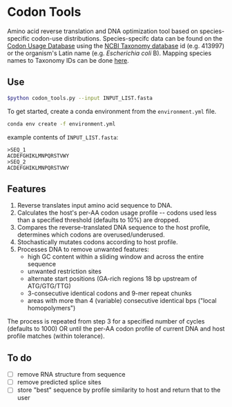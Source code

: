 # Codon Tools
Amino acid reverse translation and DNA optimization tool based on species-specific codon-use distributions.
Species-specifc data can be found on the [Codon Usage Database](http://www.kazusa.or.jp) using the [NCBI Taxonomy database](http://www.ncbi.nlm.nih.gov/taxonomy) id (e.g. 413997) or the organism's Latin name (e.g. _Escherichia coli_ B). Mapping species names to Taxonomy IDs can be done [here](https://www.ncbi.nlm.nih.gov/Taxonomy/TaxIdentifier/tax_identifier.cgi).

## Use

```sh
$python codon_tools.py --input INPUT_LIST.fasta
```

To get started, create a conda environment from the `environment.yml` file.

```sh
conda env create -f environment.yml
```

example contents of `INPUT_LIST.fasta`:

```
>SEQ_1
ACDEFGHIKLMNPQRSTVWY
>SEQ_2
ACDEFGHIKLMNPQRSTVWY
```

## Features
1. Reverse translates input amino acid sequence to DNA.
2. Calculates the host's per-AA codon usage profile -- codons used less than a specified threshold (defaults to 10%) are dropped.
3. Compares the reverse-translated DNA sequence to the host profile, determines which codons are overused/underused.
4. Stochastically mutates codons according to host profile.
5. Processes DNA to remove unwanted features:
    * high GC content within a sliding window and across the entire sequence
    * unwanted restriction sites
    * alternate start positions (GA-rich regions 18 bp upstream of ATG/GTG/TTG)
    * 3-consecutive identical codons and 9-mer repeat chunks
    * areas with more than 4 (variable) consecutive identical bps ("local homopolymers")

The process is repeated from step 3 for a specified number of cycles (defaults to 1000) OR until the per-AA codon profile of current DNA and host profile matches (within tolerance).

## To do
- [ ] remove RNA structure from sequence
- [ ] remove predicted splice sites
- [ ] store "best" sequence by profile similarity to host and return that to the user

